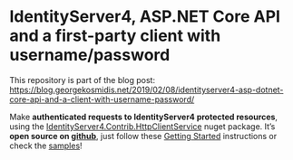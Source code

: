 # IdentityServer4, ASP.NET Core API and a first-party client with username/password

This repository is part of the blog post: https://blog.georgekosmidis.net/2019/02/08/identityserver4-asp-dotnet-core-api-and-a-client-with-username-password/

Make **authenticated requests to IdentityServer4 protected resources**, using the [IdentityServer4.Contrib.HttpClientService](https://www.nuget.org/packages/IdentityServer4.Contrib.HttpClientService) nuget package. It’s **open source on [github](https://github.com/georgekosmidis/IdentityServer4.Contrib.HttpClientService)**, just follow these [Getting Started](https://github.com/georgekosmidis/IdentityServer4.Contrib.HttpClientService#getting-started) instructions or check the [samples](https://github.com/georgekosmidis/IdentityServer4.Contrib.HttpClientService/tree/master/samples)!
